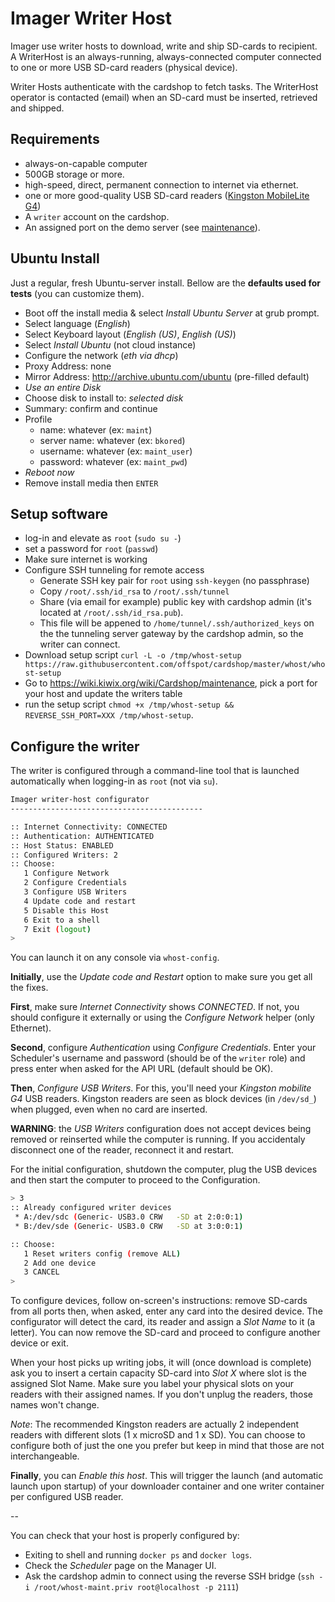 # Imager Writer Host

Imager use writer hosts to download, write and ship SD-cards to recipient.
A WriterHost is an always-running, always-connected computer connected to one or more USB SD-card readers (physical device).

Writer Hosts authenticate with the cardshop to fetch tasks. The WriterHost operator is contacted (email) when an SD-card must be inserted, retrieved and shipped.

## Requirements

* always-on-capable computer
* 500GB storage or more.
* high-speed, direct, permanent connection to internet via ethernet.
* one or more good-quality USB SD-card readers ([Kingston MobileLite G4](https://www.ldlc.com/fiche/PB00171186.html))
* A `writer` account on the cardshop.
* An assigned port on the demo server (see [maintenance](http://wiki.kiwix.org/wiki/Cardshop-maintenance)).

## Ubuntu Install

Just a regular, fresh Ubuntu-server install. Bellow are the __defaults used for tests__ (you can customize them).

* Boot off the install media & select *Install Ubuntu Server* at grub prompt.
* Select language (*English*)
* Select Keyboard layout (*English (US)*, *English (US)*)
* Select *Install Ubuntu* (not cloud instance)
* Configure the network (*eth via dhcp*)
* Proxy Address: none
* Mirror Address: http://archive.ubuntu.com/ubuntu (pre-filled default)
* *Use an entire Disk*
* Choose disk to install to: *selected disk*
* Summary: confirm and continue
* Profile
  * name: whatever (ex: `maint`)
  * server name: whatever (ex: `bkored`)
  * username: whatever (ex: `maint_user`)
  * password: whatever (ex: `maint_pwd`)
* *Reboot now*
* Remove install media then `ENTER`

## Setup software

* log-in and elevate as `root` (`sudo su -`)
* set a password for `root` (`passwd`)
* Make sure internet is working
* Configure SSH tunneling for remote access
  * Generate SSH key pair for `root` using `ssh-keygen` (no passphrase)
  * Copy `/root/.ssh/id_rsa` to `/root/.ssh/tunnel`
  * Share (via email for example) public key with cardshop admin (it's located at `/root/.ssh/id_rsa.pub`).
  * This file will be appened to `/home/tunnel/.ssh/authorized_keys` on the the tunneling server gateway by the cardshop admin, so the writer can connect.
* Download setup script `curl -L -o /tmp/whost-setup https://raw.githubusercontent.com/offspot/cardshop/master/whost/whost-setup`
* Go to https://wiki.kiwix.org/wiki/Cardshop/maintenance, pick a port for your host and update the writers table
* run the setup script `chmod +x /tmp/whost-setup && REVERSE_SSH_PORT=XXX /tmp/whost-setup`. 

## Configure the writer

The writer is configured through a command-line tool that is launched automatically when logging-in as `root` (not via `su`).

``` sh
Imager writer-host configurator
-------------------------------------------

:: Internet Connectivity: CONNECTED
:: Authentication: AUTHENTICATED
:: Host Status: ENABLED
:: Configured Writers: 2
:: Choose:
   1 Configure Network
   2 Configure Credentials
   3 Configure USB Writers
   4 Update code and restart
   5 Disable this Host
   6 Exit to a shell
   7 Exit (logout)
>
```

You can launch it on any console via `whost-config`.

__Initially__, use the *Update code and Restart* option to make sure you get all the fixes.

__First__, make sure *Internet Connectivity* shows *CONNECTED*. If not, you should configure it externally or using the *Configure Network* helper (only Ethernet).

__Second__, configure *Authentication* using *Configure Credentials*. Enter your Scheduler's username and password (should be of the `writer` role) and press enter when asked for the API URL (default should be OK).

__Then__, *Configure USB Writers*. For this, you'll need your _Kingston mobilite G4_ USB readers. Kingston readers are seen as block devices (in `/dev/sd_`) when plugged, even when no card are inserted.

**WARNING**: the *USB Writers* configuration does not accept devices being removed or reinserted while the computer is running. If you accidentaly disconnect one of the reader, reconnect it and restart.

For the initial configuration, shutdown the computer, plug the USB devices and then start the computer to proceed to the Configuration.

``` sh
> 3
:: Already configured writer devices
 * A:/dev/sdc (Generic- USB3.0 CRW   -SD at 2:0:0:1)
 * B:/dev/sde (Generic- USB3.0 CRW   -SD at 3:0:0:1)

:: Choose:
   1 Reset writers config (remove ALL)
   2 Add one device
   3 CANCEL
>
```

To configure devices, follow on-screen's instructions: remove SD-cards from all ports then, when asked, enter any card into the desired device. The configurator will detect the card, its reader and assign a *Slot Name* to it (a letter). You can now remove the SD-card and proceed to configure another device or exit.

When your host picks up writing jobs, it will (once download is complete) ask you to insert a certain capacity SD-card into *Slot X* where slot is the assigned Slot Name. Make sure you label your physical slots on your readers with their assigned names. If you don't unplug the readers, those names won't change.

_Note_: The recommended Kingston readers are actually 2 independent readers with different slots (1 x microSD and 1 x SD). You can choose to configure both of just the one you prefer but keep in mind that those are not interchangeable.

__Finally__, you can *Enable this host*. This will trigger the launch (and automatic launch upon startup) of your downloader container and one writer container per configured USB reader.

--

You can check that your host is properly configured by:

* Exiting to shell and running `docker ps` and `docker logs`.
* Check the *Scheduler* page on the Manager UI.
* Ask the cardshop admin to connect using the reverse SSH bridge (`ssh -i /root/whost-maint.priv root@localhost -p 2111`)

